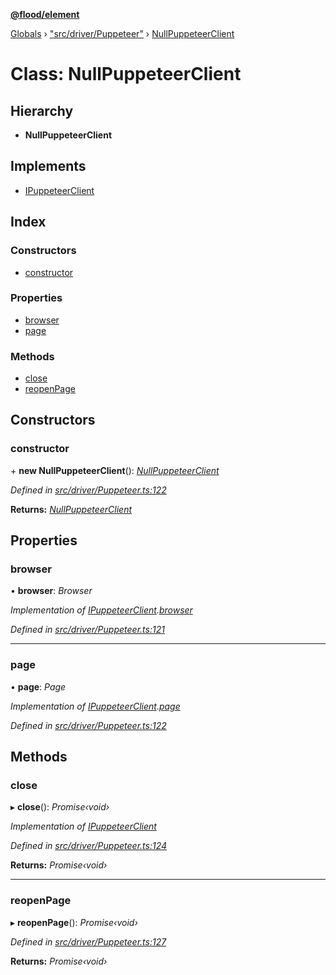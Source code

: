 **[@flood/element](../README.md)**

[Globals](../globals.md) › ["src/driver/Puppeteer"](../modules/_src_driver_puppeteer_.md) › [NullPuppeteerClient](_src_driver_puppeteer_.nullpuppeteerclient.md)

# Class: NullPuppeteerClient

## Hierarchy

* **NullPuppeteerClient**

## Implements

* [IPuppeteerClient](../interfaces/_src_driver_puppeteer_.ipuppeteerclient.md)

## Index

### Constructors

* [constructor](_src_driver_puppeteer_.nullpuppeteerclient.md#constructor)

### Properties

* [browser](_src_driver_puppeteer_.nullpuppeteerclient.md#browser)
* [page](_src_driver_puppeteer_.nullpuppeteerclient.md#page)

### Methods

* [close](_src_driver_puppeteer_.nullpuppeteerclient.md#close)
* [reopenPage](_src_driver_puppeteer_.nullpuppeteerclient.md#reopenpage)

## Constructors

###  constructor

\+ **new NullPuppeteerClient**(): *[NullPuppeteerClient](_src_driver_puppeteer_.nullpuppeteerclient.md)*

*Defined in [src/driver/Puppeteer.ts:122](https://github.com/flood-io/element/blob/d9c12d9/packages/element/src/driver/Puppeteer.ts#L122)*

**Returns:** *[NullPuppeteerClient](_src_driver_puppeteer_.nullpuppeteerclient.md)*

## Properties

###  browser

• **browser**: *Browser*

*Implementation of [IPuppeteerClient](../interfaces/_src_driver_puppeteer_.ipuppeteerclient.md).[browser](../interfaces/_src_driver_puppeteer_.ipuppeteerclient.md#browser)*

*Defined in [src/driver/Puppeteer.ts:121](https://github.com/flood-io/element/blob/d9c12d9/packages/element/src/driver/Puppeteer.ts#L121)*

___

###  page

• **page**: *Page*

*Implementation of [IPuppeteerClient](../interfaces/_src_driver_puppeteer_.ipuppeteerclient.md).[page](../interfaces/_src_driver_puppeteer_.ipuppeteerclient.md#page)*

*Defined in [src/driver/Puppeteer.ts:122](https://github.com/flood-io/element/blob/d9c12d9/packages/element/src/driver/Puppeteer.ts#L122)*

## Methods

###  close

▸ **close**(): *Promise‹void›*

*Implementation of [IPuppeteerClient](../interfaces/_src_driver_puppeteer_.ipuppeteerclient.md)*

*Defined in [src/driver/Puppeteer.ts:124](https://github.com/flood-io/element/blob/d9c12d9/packages/element/src/driver/Puppeteer.ts#L124)*

**Returns:** *Promise‹void›*

___

###  reopenPage

▸ **reopenPage**(): *Promise‹void›*

*Defined in [src/driver/Puppeteer.ts:127](https://github.com/flood-io/element/blob/d9c12d9/packages/element/src/driver/Puppeteer.ts#L127)*

**Returns:** *Promise‹void›*